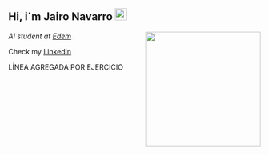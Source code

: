<h2>Hi, i´m Jairo Navarro <img src="https://github.githubassets.com/images/mona-whisper.gif" height="24" /></h2>
<img align='right' src="https://media.giphy.com/media/836HiJc7pgzy8iNXCn/giphy.gif" width="230" />
<p><em>

AI student at  <a href="https://edem.eu/" >Edem</a> . </em>


Check my 
<a href="https://www.linkedin.com/in/jairo-navarro-9b65b1170?utm_source=share&utm_campaign=share_via&utm_content=profile&utm_medium=ios_app" >Linkedin</a> . </em>

LÍNEA AGREGADA POR EJERCICIO


